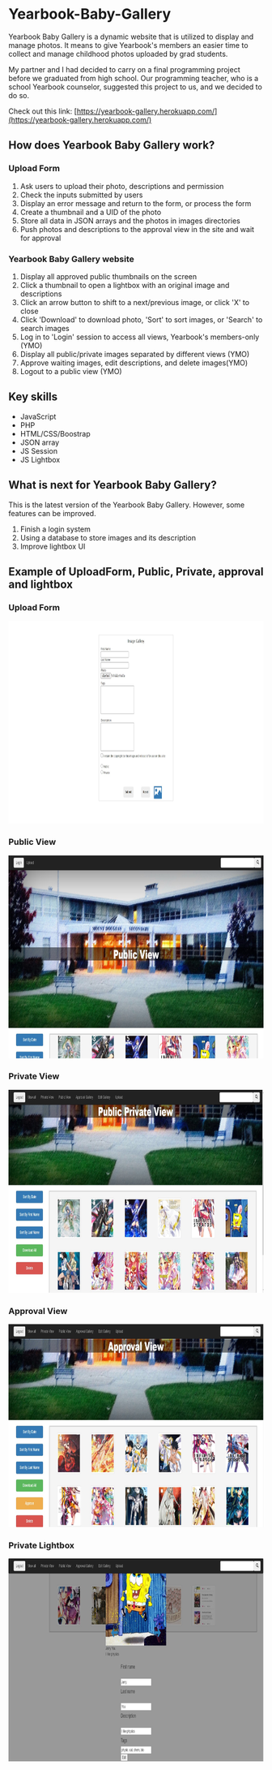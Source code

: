 # Yearbook-Baby-Gallery
Yearbook Baby Gallery is a dynamic website that is utilized to display and manage photos. It means to give Yearbook's members an easier time to collect and manage childhood photos uploaded by grad students.  

My partner and I had decided to carry on a final programming project before we graduated from high school. Our programming teacher, who is a school Yearbook counselor, suggested this project to us, and we decided to do so.

Check out this link: [https://yearbook-gallery.herokuapp.com/](https://yearbook-gallery.herokuapp.com/)

## How does Yearbook Baby Gallery work?
### Upload Form
1. Ask users to upload their photo, descriptions and permission
2. Check the inputs submitted by users
3. Display an error message and return to the form, or process the form 
4. Create a thumbnail and a UID of the photo
5. Store all data in JSON arrays and the photos in images directories
6. Push photos and descriptions to the approval view in the site  and wait for approval

### Yearbook Baby Gallery website
1. Display all approved public thumbnails on the screen
2. Click a thumbnail to open a lightbox with an original image and descriptions
3. Click an arrow button to shift to a next/previous image, or click 'X' to close
4. Click 'Download' to download photo, 'Sort' to sort images, or 'Search' to search images
5. Log in to 'Login' session to access all views, Yearbook's members-only (YMO)
6. Display all public/private images separated by different views (YMO)
7. Approve waiting images, edit descriptions, and delete images(YMO)
8. Logout to a public view (YMO)   

## Key skills
* JavaScript
* PHP
* HTML/CSS/Boostrap
* JSON array
* JS Session
* JS Lightbox

## What is next for Yearbook Baby Gallery?
This is the latest version of the Yearbook Baby Gallery. However, some features can be improved.
1. Finish a login system
2. Using a database to store images and its description
3. Improve lightbox UI

## Example of UploadForm, Public, Private, approval and lightbox

### Upload Form
<img src="img/UploadForm.jpg" height=400>

### Public View
<img src="img/PublicView.jpg" height=400>

### Private View
<img src="img/PrivateView.jpg" height=400>

### Approval View
<img src="img/ApprovalView.jpg" height=400>

### Private Lightbox
<img src="img/PrivateLightBox.jpg" height=400>


